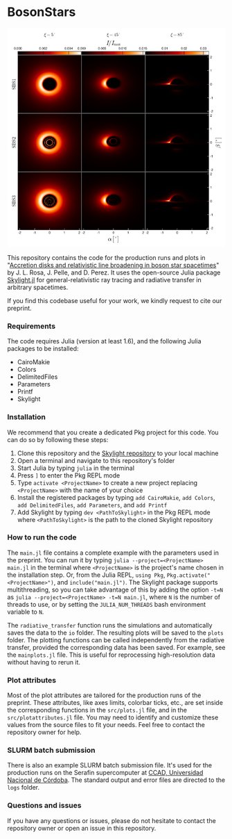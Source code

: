 # BosonStars

<div align="center">
  <img src="./plots/assets/SBS_mosaic.png" alt="Skylight Logo" width="600"/>
</div>


This repository contains the code for the production runs and plots in "[Accretion disks and relativistic line broadening in boson star spacetimes](https://arxiv.org/)" by J. L. Rosa, J. Pelle, and D. Perez. It uses the open-source Julia package [Skylight.jl](https://github.com/joaquinpelle/Skylight.jl) for general-relativistic ray tracing and radiative transfer in arbitrary spacetimes.   

If you find this codebase useful for your work, we kindly request to cite our preprint.

### Requirements

The code requires Julia (version at least 1.6), and the following Julia packages to be installed:

- CairoMakie
- Colors
- DelimitedFiles
- Parameters
- Printf
- Skylight 

### Installation

We recommend that you create a dedicated Pkg project for this code. You can do so by following these steps:

1. Clone this repository and the [Skylight repository](https://github.com/joaquinpelle/Skylight.jl) to your local machine
2. Open a terminal and navigate to this repository's folder
3. Start Julia by typing `julia` in the terminal
4. Press `]` to enter the Pkg REPL mode
5. Type `activate <ProjectName>` to create a new project replacing `<ProjectName>` with the name of your choice
6. Install the registered packages by typing `add CairoMakie`, `add Colors`, `add DelimitedFiles`, `add Parameters`, and `add Printf`
7. Add Skylight by typing `dev <PathToSkylight>` in the Pkg REPL mode where `<PathToSkylight>` is the path to the cloned Skylight repository

### How to run the code

The `main.jl` file contains a complete example with the parameters used in the preprint. You can run it by typing `julia --project=<ProjectName> main.jl` in the terminal where `<ProjectName>` is the project's name chosen in the installation step. Or, from the Julia REPL, `using Pkg`, `Pkg.activate("<ProjectName>")`, and `include("main.jl")`. The Skylight package supports multithreading, so you can take advantage of this by adding the option `-t=N` as `julia --project=<ProjectName> -t=N main.jl`, where `N` is the number of threads to use, or by setting the `JULIA_NUM_THREADS` bash environment variable to `N`. 

The `radiative_transfer` function runs the simulations and automatically saves the data to the `io` folder. The resulting plots will be saved to the `plots` folder. The plotting functions can be called independently from the radiative transfer, provided the corresponding data has been saved. For example, see the `mainplots.jl` file. This is useful for reprocessing high-resolution data without having to rerun it.

### Plot attributes

Most of the plot attributes are tailored for the production runs of the preprint. These attributes, like axes limits, colorbar ticks, etc., are set inside the corresponding functions in the `src/plots.jl` file, and in the `src/plotattributes.jl` file. You may need to identify and customize these values from the source files to fit your needs. Feel free to contact the repository owner for help.

### SLURM batch submission
There is also an example SLURM batch submission file. It's used for the production runs on the Serafin supercomputer at [CCAD, Universidad Nacional de Córdoba](https://ccad.unc.edu.ar/). The standard output and error files are directed to the `logs` folder.

### Questions and issues

If you have any questions or issues, please do not hesitate to contact the repository owner or open an issue in this repository.
